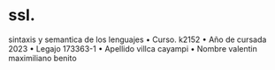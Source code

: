 # ssl.
 sintaxis y semantica de los lenguajes
• Curso. k2152
• Año de cursada 2023
• Legajo 173363-1
• Apellido villca cayampi
• Nombre valentin maximiliano benito
